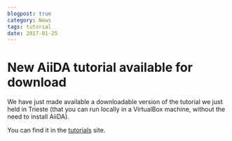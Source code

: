 ```yaml
---
blogpost: true
category: News
tags: tutorial
date: 2017-01-25
---
```


# New AiiDA tutorial available for download

We have just made available a downloadable version of the tutorial we just held in Trieste (that you can run locally in a VirtualBox machine, without the need to install AiiDA).

You can find it in the [tutorials](https://aiida-tutorials.readthedocs.io) site.
